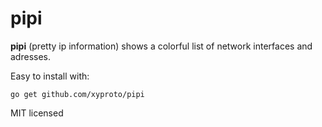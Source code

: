 # pipi

**pipi** (pretty ip information) shows a colorful list of network interfaces and adresses.

Easy to install with:

    go get github.com/xyproto/pipi

MIT licensed
